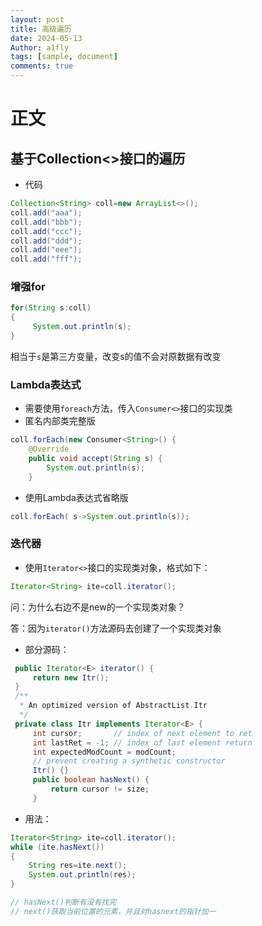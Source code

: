 ```yaml
---
layout: post
title: 高级遍历
date: 2024-05-13 
Author: a1fly
tags: [sample, document]
comments: true
---
```

# 正文
## 基于Collection<>接口的遍历

- 代码

```java
Collection<String> coll=new ArrayList<>();
coll.add("aaa");
coll.add("bbb");
coll.add("ccc");
coll.add("ddd");
coll.add("eee");
coll.add("fff");
```



### 增强for

```java
for(String s:coll)
{
     System.out.println(s);
}
```

相当于`s`是第三方变量，改变s的值不会对原数据有改变



### Lambda表达式

- 需要使用`foreach`方法，传入`Consumer<>`接口的实现类
- 匿名内部类完整版

```java
coll.forEach(new Consumer<String>() {
    @Override
    public void accept(String s) {
        System.out.println(s);
    }
```

- 使用Lambda表达式省略版

```java
coll.forEach( s->System.out.println(s));
```



### 迭代器

- 使用`Iterator<>`接口的实现类对象，格式如下：

```java
Iterator<String> ite=coll.iterator();
```

问：为什么右边不是new的一个实现类对象？

答：因为`iterator()`方法源码去创建了一个实现类对象

- 部分源码：

```java
 public Iterator<E> iterator() {
     return new Itr();
 }
 /**
  * An optimized version of AbstractList.Itr
  */
 private class Itr implements Iterator<E> {
     int cursor;       // index of next element to ret
     int lastRet = -1; // index of last element return
     int expectedModCount = modCount;
     // prevent creating a synthetic constructor
     Itr() {}
     public boolean hasNext() {
         return cursor != size;
     }
```



- 用法：

```java
Iterator<String> ite=coll.iterator();
while (ite.hasNext())
{
    String res=ite.next();
    System.out.println(res);
}

// hasNext()判断有没有找完
// next()获取当前位置的元素，并且对hasnext的指针加一
```





















